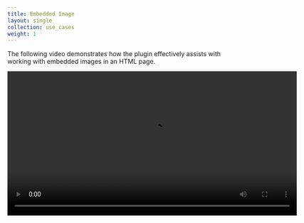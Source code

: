 ```yaml
---
title: Embedded Image
layout: single
collection: use_cases
weight: 1
---
```


The following video demonstrates how the plugin effectively assists with working with embedded images in an HTML page.

<video width="650" height="auto" controls preload="auto" autoplay="autoplay">
  <source src="/assets/videos/embedded_image.mp4" type="video/mp4">
  Your browser does not support the video tag.
</video>